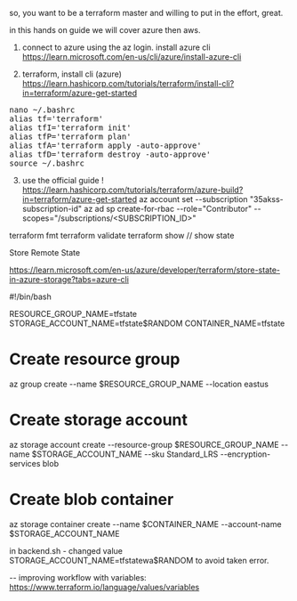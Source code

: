 so, you want to be a terraform master and willing to put in the effort, great.

in this hands on guide we will cover azure then aws.

1. connect to azure using the az login.
install azure cli
https://learn.microsoft.com/en-us/cli/azure/install-azure-cli

2. terraform, install cli (azure)
https://learn.hashicorp.com/tutorials/terraform/install-cli?in=terraform/azure-get-started
<pre>
nano ~/.bashrc
alias tf='terraform'
alias tfI='terraform init'
alias tfP='terraform plan'
alias tfA='terraform apply -auto-approve'
alias tfD='terraform destroy -auto-approve'
source ~/.bashrc
</pre>

3. use the official guide !
https://learn.hashicorp.com/tutorials/terraform/azure-build?in=terraform/azure-get-started
az account set --subscription "35akss-subscription-id"
az ad sp create-for-rbac --role="Contributor" --scopes="/subscriptions/<SUBSCRIPTION_ID>"

terraform fmt
terraform validate
terraform show // show state

Store Remote State
<!-- https://learn.hashicorp.com/tutorials/terraform/azure-remote?in=terraform/azure-get-started -->
https://learn.microsoft.com/en-us/azure/developer/terraform/store-state-in-azure-storage?tabs=azure-cli

#!/bin/bash

RESOURCE_GROUP_NAME=tfstate
STORAGE_ACCOUNT_NAME=tfstate$RANDOM
CONTAINER_NAME=tfstate

# Create resource group
az group create --name $RESOURCE_GROUP_NAME --location eastus

# Create storage account
az storage account create --resource-group $RESOURCE_GROUP_NAME --name $STORAGE_ACCOUNT_NAME --sku Standard_LRS --encryption-services blob

# Create blob container
az storage container create --name $CONTAINER_NAME --account-name $STORAGE_ACCOUNT_NAME

in backend.sh - changed value STORAGE_ACCOUNT_NAME=tfstatewa$RANDOM to avoid taken error.



-- improving workflow with variables:
https://www.terraform.io/language/values/variables
